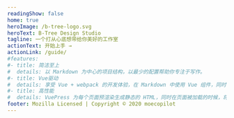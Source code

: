 ```yaml
---
readingShow: false
home: true
heroImage: /b-tree-logo.svg
heroText: B-Tree Design Studio
tagline: 一个打从心底想带给你美好的工作室
actionText: 开始上手 →
actionLink: /guide/
#features:
#- title: 简洁至上
#  details: 以 Markdown 为中心的项目结构，以最少的配置帮助你专注于写作。
#- title: Vue驱动
#  details: 享受 Vue + webpack 的开发体验，在 Markdown 中使用 Vue 组件，同时可以使用 Vue 来开发自定义主题。
#- title: 高性能
#  details: VuePress 为每个页面预渲染生成静态的 HTML，同时在页面被加载的时候，将作为 SPA 运行。
footer: Mozilla Licensed | Copyright © 2020 moecopilot
---
```

